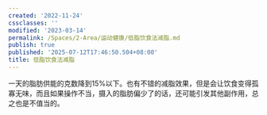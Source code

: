 ```yaml
---
created: '2022-11-24'
cssclasses: ''
modified: '2023-03-14'
permalink: /Spaces/2-Area/运动健康/低脂饮食法减脂.md
publish: true
published: '2025-07-12T17:46:50.504+08:00'
title: 低脂饮食法减脂
---
```

一天的脂肪供能的克数降到15%以下。也有不错的减脂效果，但是会让饮食变得孤寡无味，而且如果操作不当，摄入的脂肪偏少了的话，还可能引发其他副作用，总之也是不值当的。